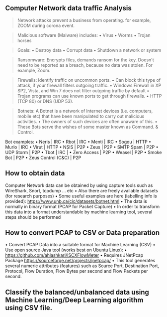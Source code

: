 ## Computer Network data traffic Analysis
> Network attacks prevent a business from operating. for example, ZOOM during corona event. 


>Malicious software (Malware) includes:
• Virus
• Worms
• Trojan horses

>Goals:
• Destroy data
• Corrupt data
• Shutdown a network or system

>Ransomware:
Encrypts files, demands ransom for the key.
Doesn't need to be reported as a breach, because no data was stolen.
For example, Zoom.

>Firewalls: 
Identify traffic on uncommon ports.
• Can block this type of attack, if your firewall
filters outgoing traffic.
• Windows Firewall in XP SP2, Vista, and Win 7 does not filter outgoing traffic by default
• Trojan programs can use known ports to get through firewalls.
• HTTP (TCP 80) or DNS (UDP 53).

>Botnets:
A Botnet is a network of Internet devices (i.e. computers, mobile
etc) that have been manipulated to carry out malicious activities.
• The owners of such devices are often unaware of this.
• These Bots serve the wishes of some master known as Command.
& Control.

Bot examples:
• Neris | IRC
• Rbot | IRC
• Menti | IRC
• Sogou | HTTP
• Murlo | IRC
• Virut | HTTP
• NSIS | P2P
• Zeus | P2P
• SMTP Spam | P2P
• UDP Storm | P2P
• Tbot | IRC |
• Zero Access | P2P
• Weasel | P2P
• Smoke Bot | P2P
• Zeus Control (C&C) | P2P

## How to obtain data
Computer Network data can be obtained by using capture
tools such as WireShark, Snort, tcpdump … etc
• Also there are freely available datasets (for research purposes)
• Some useful examples are here (labelling info is
provided): https://www.unb.ca/cic/datasets/botnet.html
• The data is normally in binary format (PCAP for Packet
Capture)
• In order to transform this data into a format understandable
by machine learning tool, several steps should be performed

## How to convert PCAP to CSV or Data preparation
• Convert PCAP Data into a suitable format for Machine Learning (CSV)
• Use open source Java tool (works best on Ubuntu Linux):
• https://github.com/ahlashkari/ISCXFlowMeter
• Requires JNetPcap Package
https://sourceforge.net/projects/jnetpcap/
• This tool generates several numeric attributes (features) such as Source
Port, Destination Port, Protocol, Flow Duration, Flow Bytes per second
and Flow Packets per second.

## Classify the balanced/unbalanced data using Machine Learning/Deep Learning algorithm using CSV file.



